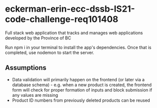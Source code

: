 # eckerman-erin-ecc-dssb-IS21-code-challenge-req101408
Full stack web application that tracks and manages web applications developed by the Province of BC

Run npm i in your terminal to install the app's dependencies. Once that is completed, use nodemon to start the server.


## Assumptions
- Data validation will primarily happen on the frontend (or later via a database schema) - e.g. when a new product is created, the frontend form will check for proper formation of inputs and block submission if any values are missing
- Product ID numbers from previously deleted products can be reused